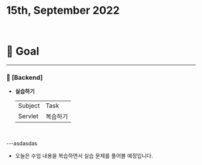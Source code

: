# 15th, September 2022 
<br>

# 🍎 Goal
---

### 📗 **[Backend]**
- **실습하기**
    <table>
    <tr>
      <td>Subject</td>
      <td>Task</td>
    </tr>
    <tr>
      <td>Servlet</td>
      <td>복습하기</td>
    </tr>
  </table>
<br>

---asdasdas

- 오늘은 수업 내용을 복습하면서 실습 문제를 풀어볼 예정입니다.

